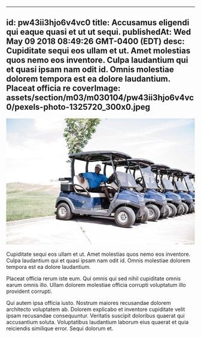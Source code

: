 
---
id: pw43ii3hjo6v4vc0
title: Accusamus eligendi qui eaque quasi et ut ut sequi.
publishedAt: Wed May 09 2018 08:49:26 GMT-0400 (EDT)
desc: Cupiditate sequi eos ullam et ut. Amet molestias quos nemo eos inventore. Culpa laudantium qui et quasi ipsam nam odit id. Omnis molestiae dolorem tempora est ea dolore laudantium. Placeat officia re
coverImage: assets/section/m03/m030104/pw43ii3hjo6v4vc0/pexels-photo-1325720_300x0.jpeg
---

![image from pexels.com](assets/section/m03/m030104/pw43ii3hjo6v4vc0/pexels-photo-1325720.jpeg)

Cupiditate sequi eos ullam et ut. Amet molestias quos nemo eos inventore. Culpa laudantium qui et quasi ipsam nam odit id. Omnis molestiae dolorem tempora est ea dolore laudantium.
 
Placeat officia rerum iste eum. Qui omnis qui sed nihil cupiditate omnis earum omnis illo. Ullam dolorem molestiae officia corrupti voluptatum illo provident corrupti.
 
Qui autem ipsa officia iusto. Nostrum maiores recusandae dolorem architecto voluptatem ab. Dolorem explicabo et inventore cupiditate velit ipsam recusandae consequuntur. Veritatis suscipit doloribus quaerat qui accusantium soluta. Voluptatibus laudantium laborum eius quaerat et quia reiciendis similique error. Sequi dolorum et.

